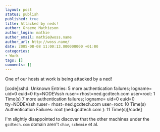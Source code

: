 ```yaml
---
layout: post
status: publish
published: true
title: Attacked by neds!
author: Graeme Mathieson
author_login: mathie
author_email: mathie@woss.name
author_url: http://woss.name/
date: 2005-08-08 11:00:13.000000000 +01:00
categories:
- Work
tags: []
comments: []
---
```

One of our hosts at work is being attacked by a ned!

[code]sshd:
   Unknown Entries:
      5 more authentication failures; logname= uid=0 euid=0 tty=NODEVssh ruser= rhost=ned.gcdtech.com  user=root: 1 Time(s)
      7 more authentication failures; logname= uid=0 euid=0 tty=NODEVssh ruser= rhost=ned.gcdtech.com  user=root: 10 Time(s)
   Authentication Failures:
      root (ned.gcdtech.com ): 11 Time(s)[/code]

I'm slightly disappointed to discover that the other machines under the <code>gcdtech.com</code> domain aren't <code>chav</code>, <code>schemie</code> et al.
